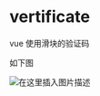 # vertificate
vue 使用滑块的验证码 

如下图

![在这里插入图片描述](https://img-blog.csdnimg.cn/20200521211022825.png?x-oss-process=image/watermark,type_ZmFuZ3poZW5naGVpdGk,shadow_10,text_aHR0cHM6Ly9ibG9nLmNzZG4ubmV0L3FxXzM3MTYxNzQx,size_16,color_FFFFFF,t_70)
